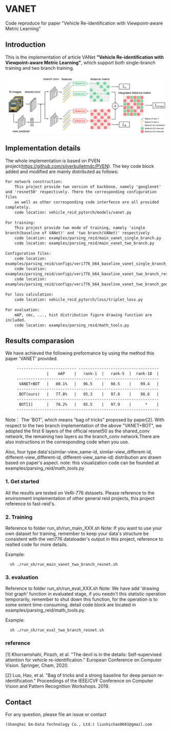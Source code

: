 # VANET
Code reproduce for paper "Vehicle Re-identification with Viewpoint-aware Metric Learning"


## Introduction

This is the implementation of article VANet **"Vehicle Re-identification with Viewpoint-aware Metric Learning"**, which support both
single-branch training and two branch training.

<img src='./architecture.png' width=1200>


## Implementation details 

The whole implementation is based on PVEN project(https://github.com/silverbulletmdc/PVEN). The key code block added and modified are mainly distributed as follows:
   
    For network construction:
        This project provide two version of backbone, namely 'googlenet' and 'resnet50' respectively. There the corresponding configuration files 
        as well as other corresponding code interfence are all provided completely.
        code location: vehicle_reid_pytorch/models/vanet.py
    
    For training:
        This project provide two mode of training, namely 'single branch(baseline of VANet)' and 'two branch(VANet)' respectively
        code location: examples/parsing_reid/main_vanet_single_branch.py
        code location: examples/parsing_reid/main_vanet_two_branch.py
    
    Configuration files:
        code location: examples/parsing_reid/configs/veri776_b64_baseline_vanet_single_branch_resnet.yml
        code location: examples/parsing_reid/configs/veri776_b64_baseline_vanet_two_branch_resnet.yml
        code location: examples/parsing_reid/configs/veri776_b64_baseline_vanet_two_branch_googlenet.yml
    
    For loss calculation:
        code location: vehicle_reid_pytorch/loss/triplet_loss.py
    
    For evaluation:
        mAP, cmc, ..., hist distribution figure drawing function are included.
        code location: examples/parsing_reid/math_tools.py


## Results comparasion

We have achieved the following preformance by using the method this paper 'VANET' provided. 

         -------------------------- -----------------------------------
                      |    mAP    |   rank-1  |   rank-5  |  rank-10  |
         --------------------------------- ----------------------------
          VANET+BOT   |   80.1%   |   96.5    |   98.5    |    99.4   | 
         --------------------------------------------------------------
          BOT(ours)   |   77.8%   |   95.3    |   97.8    |    98.8   |
         --------------------------------------------------------------
          BOT[1]      |   78.2%   |   95.5    |   97.9    |      *    |
         --------------------------------------------------------------

Note：
The 'BOT', which means "bag of tricks" proposed by paper[2].
With respect to the two branch implementation of the above "VANET+BOT", we adopted the first 6 layers of the official resnet50 as the shared_conv network, the remaining two layers as the branch_conv network.There are also instructions in the corresponding code when you use.


Also, four type data's(similar-view_same-id, similar-view_different-id, different-view_different-id, different-view_same-id) distribution are drawn based on paper's aspect.
note: this visualization code can be founded at examples/parsing_reid/math_tools.py 


### 1. Get started

All the results are tested on VeRi-776 dstasets.
Please reference to the environment implementation of other general reid projects, this project reference to fast-reid's. 


### 2. Training

Reference to folder run_sh/run_main_XXX.sh
Note: If you want to use your own dataset for training, remember to keep your data's structure
be consistent with the veri776 dataloader's output in this project, reference to realted code for more details.

Example:
      
      sh ./run_sh/run_main_vanet_two_branch_resnet.sh

### 3. evaluation

Reference to folder run_sh/run_eval_XXX.sh
Note: We have add 'drawing hist graph' function in evaluated stage, if you needn't this statistic operation temporarily,
remember to shut down this function, for the operation is to some extent time-consuming, detail code block are located in examples/parsing_reid/math_tools.py.

Example:

      sh ./run_sh/run_eval_two_branch_resnet.sh

### reference
[1] Khorramshahi, Pirazh, et al. "The devil is in the details: Self-supervised attention for vehicle re-identification." European Conference on Computer Vision. Springer, Cham, 2020.

[2] Luo, Hao, et al. "Bag of tricks and a strong baseline for deep person re-identification." Proceedings of the IEEE/CVF Conference on Computer Vision and Pattern Recognition Workshops. 2019.


## Contact

For any question, please file an issue or contact

```
(Shanghai Em-Data Technology Co., Ltd.) liushichao0601@gmail.com
```


